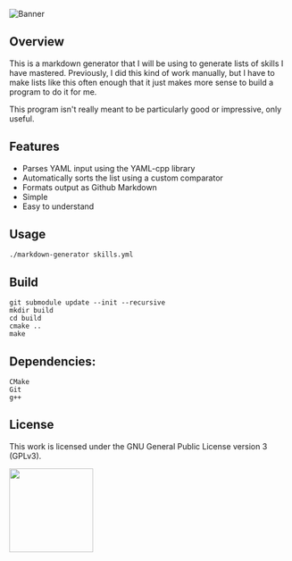 ![Banner](https://s-christy.com/status-banner-service/markdown-generator/banner-slim.svg)

## Overview

This is a markdown generator that I will be using to generate lists of skills I
have mastered. Previously, I did this kind of work manually, but I have to make
lists like this often enough that it just makes more sense to build a program
to do it for me.

This program isn't really meant to be particularly good or impressive, only
useful.

## Features

- Parses YAML input using the YAML-cpp library
- Automatically sorts the list using a custom comparator
- Formats output as Github Markdown
- Simple
- Easy to understand

## Usage

```
./markdown-generator skills.yml
```

## Build

```
git submodule update --init --recursive
mkdir build
cd build
cmake ..
make
```

## Dependencies:

```
CMake
Git
g++
```

## License

This work is licensed under the GNU General Public License version 3 (GPLv3).

[<img src="https://s-christy.com/status-banner-service/GPLv3_Logo.svg" width="150" />](https://www.gnu.org/licenses/gpl-3.0.en.html)

